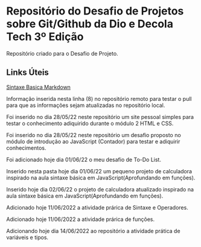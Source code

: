 # Repositório do Desafio de Projetos sobre Git/Github da Dio e Decola Tech 3º Edição
Repositório criado para o Desafio de Projeto.


## Links Úteis
[Sintaxe  Basica Markdown](https://www.markdownguide.org/basic-syntax/)

Informação inserida nesta linha (8) no repositório remoto para testar o pull para que as informações sejam atualizadas no repositório local.

Foi inserido no dia 28/05/22 neste repositório um site pessoal simples para testar o conhecimento adiquirido durante o módulo 2 HTML e CSS.

Foi inserido no dia 28/05/22 neste repositório um desafio proposto no módulo de introdução ao JavaScript (Contador) para testar e adiquirir conhecimentos.

Foi adicionado hoje dia 01/06/22 o meu desafio de To-Do List.

Inserido nesta pasta hoje dia 01/06/22 um pequeno projeto de calculadora inspirado na aula sintaxe básica em JavaScript(Aprofundando em funções).

Inserido hoje dia 02/06/22 o projeto de calculadora atualizado inspirado na aula sintaxe básica em JavaScript(Aprofundando em funções).

Adicionado hoje 11/06/2022 a atividade prárica de Sintaxe e Operadores.


Adicionado hoje 11/06/2022 a atividade prárica de funções.

Adicionando hoje dia 14/06/2022 ao repositório a atividade prática de variáveis e tipos.


